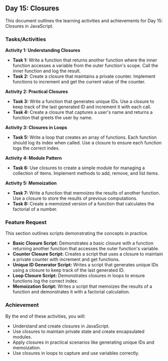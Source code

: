 ## Day 15: Closures

This document outlines the learning activities and achievements for Day 15: Closures in JavaScript.

### Tasks/Activities

**Activity 1: Understanding Closures**

* **Task 1:** Write a function that returns another function where the inner function accesses a variable from the outer function's scope. Call the inner function and log the result.
* **Task 2:** Create a closure that maintains a private counter. Implement functions to increment and get the current value of the counter.

**Activity 2: Practical Closures**

* **Task 3:** Write a function that generates unique IDs. Use a closure to keep track of the last generated ID and increment it with each call.
* **Task 4:** Create a closure that captures a user's name and returns a function that greets the user by name.

**Activity 3: Closures in Loops**

* **Task 5:** Write a loop that creates an array of functions. Each function should log its index when called. Use a closure to ensure each function logs the correct index.

**Activity 4: Module Pattern**

* **Task 6:** Use closures to create a simple module for managing a collection of items. Implement methods to add, remove, and list items.

**Activity 5: Memoization**

* **Task 7:** Write a function that memoizes the results of another function. Use a closure to store the results of previous computations.
* **Task 8:** Create a memoized version of a function that calculates the factorial of a number.

### Feature Request

This section outlines scripts demonstrating the concepts in practice. 

* **Basic Closure Script:** Demonstrates a basic closure with a function returning another function that accesses the outer function's variable.
* **Counter Closure Script:** Creates a script that uses a closure to maintain a private counter with increment and get functions.
* **Unique ID Generator Script:** Writes a script that generates unique IDs using a closure to keep track of the last generated ID.
* **Loop Closure Script:** Demonstrates closures in loops to ensure functions log the correct index.
* **Memoization Script:** Writes a script that memoizes the results of a function and demonstrates it with a factorial calculation.

### Achievement

By the end of these activities, you will:

* Understand and create closures in JavaScript.
* Use closures to maintain private state and create encapsulated modules.
* Apply closures in practical scenarios like generating unique IDs and memoization.
* Use closures in loops to capture and use variables correctly.
